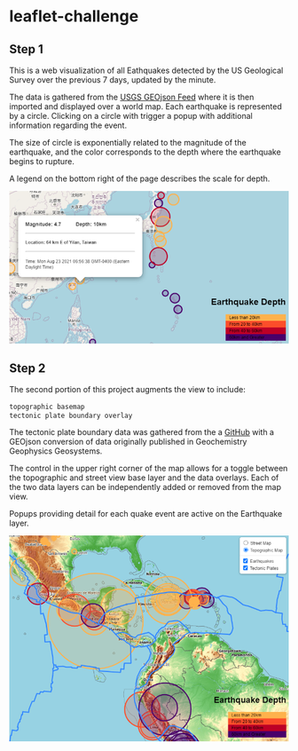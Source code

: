 # leaflet-challenge

## Step 1
This is a web visualization of all Eathquakes detected by the US Geological Survey over the previous 7 days, updated by the minute.

The data is gathered from the [USGS GEOjson Feed](https://earthquake.usgs.gov/earthquakes/feed/v1.0/geojson.php) where it is then imported and displayed over a world map.  Each earthquake is represented by a circle. Clicking on a circle with trigger a popup with additional information regarding the event.  

The size of circle is exponentially related to the magnitude of the earthquake, and the color corresponds to the depth where the earthquake begins to rupture.

A legend on the bottom right of the page describes the scale for depth.


![image](Leaflet-Step-1/images/map_example.PNG?raw=true "Example Map Result - Step 1")


## Step 2

The second portion of this project augments the view to include:

    topographic basemap
    tectonic plate boundary overlay

The tectonic plate boundary data was gathered from the a [GitHub](https://github.com/fraxen/tectonicplates) with a GEOjson conversion of data originally published in Geochemistry Geophysics Geosystems.

The control in the upper right corner of the map allows for a toggle between the topographic and street view base layer and the data overlays.  Each of the two data layers can be independently added or removed from the map view.

Popups providing detail for each quake event are active on the Earthquake layer.

![image](Leaflet-Step-2/images/map_example_second.PNG?raw=true "Example Map Result - Step 2")

